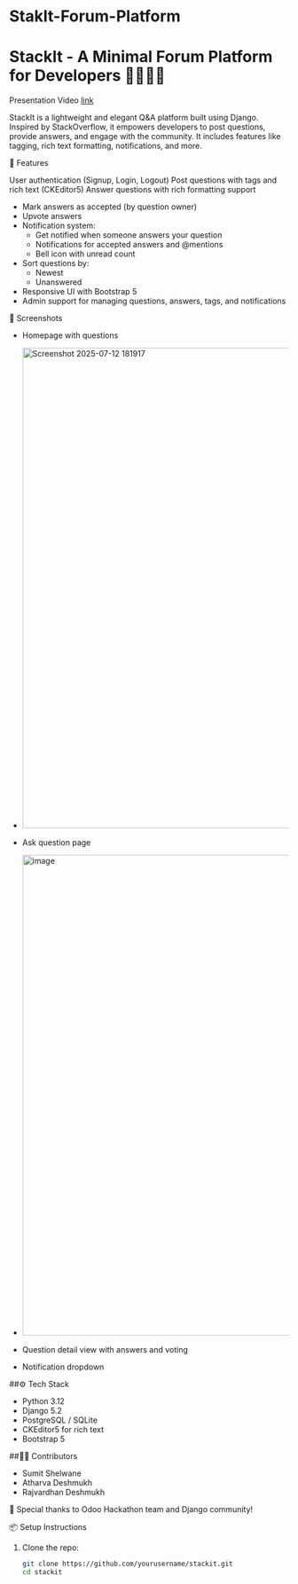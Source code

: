 # StakIt-Forum-Platform
# StackIt - A Minimal Forum Platform for Developers 👨‍💻👩‍💻

Presentation Video [link]([https://example.com/docs](https://www.youtube.com/watch?v=hIDXdwGY5Ck))

StackIt is a lightweight and elegant Q&A platform built using Django. Inspired by StackOverflow, it empowers developers to post questions, provide answers, and engage with the community. It includes features like tagging, rich text formatting, notifications, and more.

🚀 Features

 User authentication (Signup, Login, Logout)
 Post questions with tags and rich text (CKEditor5)
 Answer questions with rich formatting support
- Mark answers as accepted (by question owner)
- Upvote answers
- Notification system:
  - Get notified when someone answers your question
  - Notifications for accepted answers and @mentions
  - Bell icon with unread count
- Sort questions by:
  - Newest
  - Unanswered
- Responsive UI with Bootstrap 5
- Admin support for managing questions, answers, tags, and notifications

📸 Screenshots

- Homepage with questions
- <img width="1899" height="867" alt="Screenshot 2025-07-12 181917" src="https://github.com/user-attachments/assets/9512e275-a167-4e8a-98d1-00a66f5d7d8f" />

- Ask question page
- <img width="1896" height="867" alt="image" src="https://github.com/user-attachments/assets/bdb0fd64-0fdc-4df7-bc6f-ae10a4f382c8" />


- Question detail view with answers and voting
- Notification dropdown

##⚙️ Tech Stack

- Python 3.12
- Django 5.2
- PostgreSQL / SQLite
- CKEditor5 for rich text
- Bootstrap 5

##🧑‍💻 Contributors

- Sumit Shelwane
- Atharva Deshmukh  
- Rajvardhan Deshmukh  

🙌 Special thanks to Odoo Hackathon team and Django community!

📦 Setup Instructions

1. Clone the repo:

   ```bash
   git clone https://github.com/yourusername/stackit.git
   cd stackit
